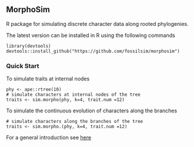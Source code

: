 ## MorphoSim 

R package for simulating discrete character data along rooted phylogenies. 

The latest version  can be installed in R using the following commands

    library(devtools)
    devtools::install_github("https://github.com/fossilsim/morphosim")
    
    
### Quick Start 
To simulate traits at internal nodes 

```
phy <- ape::rtree(10)
# simulate characters at internal nodes of the tree
traits <- sim.morpho(phy, k=4, trait.num =12)
```


To simulate the continuous evolution of characters along the branches

```
# simulate characters along the branches of the tree
traits <- sim.morpho.(phy, k=4, trait.num =12)
```

For a general introduction see [here](https://github.com/fossilsim/morphosim/blob/main/intro.html)



